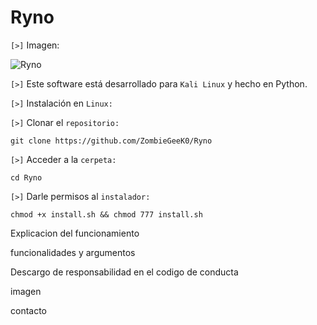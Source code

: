 # Ryno

`[>]` Imagen:

![Ryno](https://github.com/ZombieGeeK0/Ryno/assets/158185295/60c7052d-1f03-4a27-abf4-ec1b5a2214a0)

`[>]` Este software está desarrollado para `Kali Linux` y hecho en Python.

`[>]` Instalación en `Linux:`

`[>]` Clonar el `repositorio:`

    git clone https://github.com/ZombieGeeK0/Ryno
`[>]` Acceder a la `cerpeta:`

    cd Ryno
`[>]` Darle permisos al `instalador:`

    chmod +x install.sh && chmod 777 install.sh

Explicacion del funcionamiento

funcionalidades y argumentos

Descargo de responsabilidad en el codigo de conducta


imagen

contacto
